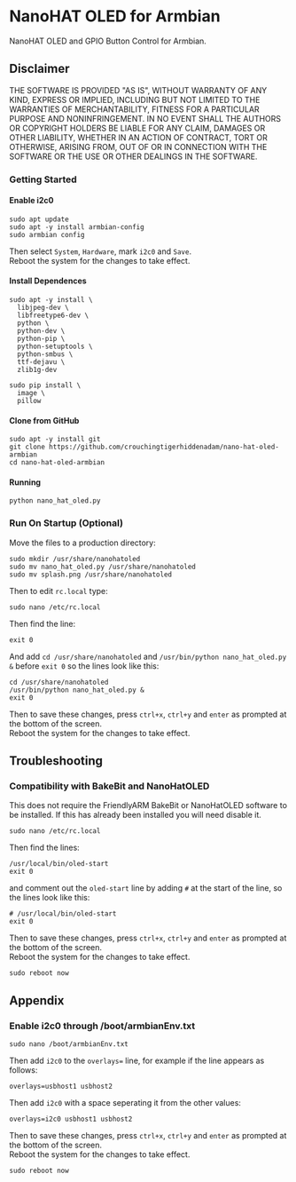 # NanoHAT OLED for Armbian
NanoHAT OLED and GPIO Button Control for Armbian.

## Disclaimer

THE SOFTWARE IS PROVIDED "AS IS", WITHOUT WARRANTY OF ANY KIND, EXPRESS OR
IMPLIED, INCLUDING BUT NOT LIMITED TO THE WARRANTIES OF MERCHANTABILITY,
FITNESS FOR A PARTICULAR PURPOSE AND NONINFRINGEMENT. IN NO EVENT SHALL THE
AUTHORS OR COPYRIGHT HOLDERS BE LIABLE FOR ANY CLAIM, DAMAGES OR OTHER
LIABILITY, WHETHER IN AN ACTION OF CONTRACT, TORT OR OTHERWISE, ARISING FROM,
OUT OF OR IN CONNECTION WITH THE SOFTWARE OR THE USE OR OTHER DEALINGS IN
THE SOFTWARE.

### Getting Started

#### Enable i2c0
```
sudo apt update
sudo apt -y install armbian-config
sudo armbian config
```
Then select `System`, `Hardware`, mark `i2c0` and `Save`.  
Reboot the system for the changes to take effect.

#### Install Dependences
```
sudo apt -y install \
  libjpeg-dev \
  libfreetype6-dev \
  python \
  python-dev \
  python-pip \
  python-setuptools \
  python-smbus \
  ttf-dejavu \
  zlib1g-dev

sudo pip install \
  image \
  pillow
```

#### Clone from GitHub
```
sudo apt -y install git
git clone https://github.com/crouchingtigerhiddenadam/nano-hat-oled-armbian
cd nano-hat-oled-armbian
```

#### Running
```
python nano_hat_oled.py
```

### Run On Startup (Optional)
Move the files to a production directory:
```
sudo mkdir /usr/share/nanohatoled
sudo mv nano_hat_oled.py /usr/share/nanohatoled
sudo mv splash.png /usr/share/nanohatoled
```
Then to edit `rc.local` type:
```
sudo nano /etc/rc.local
```
Then find the line:
```
exit 0
```
And add `cd /usr/share/nanohatoled` and `/usr/bin/python nano_hat_oled.py &` before `exit 0` so the lines look like this:
```
cd /usr/share/nanohatoled
/usr/bin/python nano_hat_oled.py &
exit 0
```
Then to save these changes, press `ctrl+x`, `ctrl+y` and `enter` as prompted at the bottom of the screen.   
Reboot the system for the changes to take effect.

## Troubleshooting

### Compatibility with BakeBit and NanoHatOLED
This does not require the FriendlyARM BakeBit or NanoHatOLED software to be installed. If this has already been installed you will need disable it.

```
sudo nano /etc/rc.local
```
Then find the lines:
```
/usr/local/bin/oled-start
exit 0
```
and comment out the `oled-start` line by adding `#` at the start of the line, so the lines look like this:
```
# /usr/local/bin/oled-start
exit 0
```
Then to save these changes, press `ctrl+x`, `ctrl+y` and `enter` as prompted at the bottom of the screen.   
Reboot the system for the changes to take effect.
```
sudo reboot now
```

## Appendix

### Enable i2c0 through /boot/armbianEnv.txt

```
sudo nano /boot/armbianEnv.txt
```
Then add `i2c0` to the `overlays=` line, for example if the line appears as follows:
```
overlays=usbhost1 usbhost2
```
Then add `i2c0` with a space seperating it from the other values:
```
overlays=i2c0 usbhost1 usbhost2
```
Then to save these changes, press `ctrl+x`, `ctrl+y` and `enter` as prompted at the bottom of the screen.   
Reboot the system for the changes to take effect.
```
sudo reboot now
```
